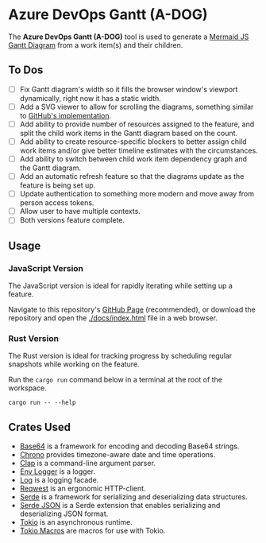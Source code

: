 # Azure DevOps Gantt (A-DOG)

The **Azure DevOps Gantt (A-DOG)** tool is used to generate a [Mermaid JS](https://mermaid.js.org/) [Gantt Diagram](https://mermaid.js.org/syntax/gantt.html) from a work item(s) and their children.

## To Dos

- [ ] Fix Gantt diagram's width so it fills the browser window's viewport dynamically, right now it has a static width.
- [ ] Add a SVG viewer to allow for scrolling the diagrams, something similar to [GitHub's implementation](https://github.com/mermaid-js/mermaid?tab=readme-ov-file#gantt-chart-docs---live-editor).
- [ ] Add ability to provide number of resources assigned to the feature, and split the child work items in the Gantt diagram based on the count.
- [ ] Add ability to create resource-specific blockers to better assign child work items and/or give better timeline estimates with the circumstances.
- [ ] Add ability to switch between child work item dependency graph and the Gantt diagram.
- [ ] Add an automatic refresh feature so that the diagrams update as the feature is being set up.
- [ ] Update authentication to something more modern and move away from person access tokens.
- [ ] Allow user to have multiple contexts.
- [ ] Both versions feature complete.

## Usage

### JavaScript Version

The JavaScript version is ideal for rapidly iterating while setting up a feature.

Navigate to this repository's [GitHub Page](https://onyxnox.github.io/AzureDevOpsGantt/) (recommended), or download the repository and open the [./docs/index.html](./docs/index.html) file in a web browser.

### Rust Version

The Rust version is ideal for tracking progress by scheduling regular snapshots while working on the feature.

Run the `cargo run` command below in a terminal at the root of the workspace.

```shell
cargo run -- --help
```

## Crates Used

- [Base64](https://github.com/marshallpierce/rust-base64) is a framework for encoding and decoding Base64 strings.
- [Chrono](https://github.com/chronotope/chrono) provides timezone-aware date and time operations.
- [Clap](https://github.com/clap-rs/clap) is a command-line argument parser.
- [Env Logger](https://github.com/rust-cli/env_logger) is a logger.
- [Log](https://github.com/rust-lang/log) is a logging facade.
- [Reqwest](https://github.com/seanmonstar/reqwest) is an ergonomic HTTP-client.
- [Serde](https://github.com/serde-rs/serde) is a framework for serializing and deserializing data structures.
- [Serde JSON](https://github.com/serde-rs/json) is a Serde extension that enables serializing and deserializing JSON format.
- [Tokio](https://github.com/tokio-rs/tokio) is an asynchronous runtime.
- [Tokio Macros](https://github.com/tokio-rs/tokio/tree/master/tokio-macros) are macros for use with Tokio.